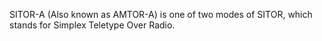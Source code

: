 SITOR-A (Also known as AMTOR-A) is one of two modes of SITOR, which stands for Simplex Teletype Over Radio.